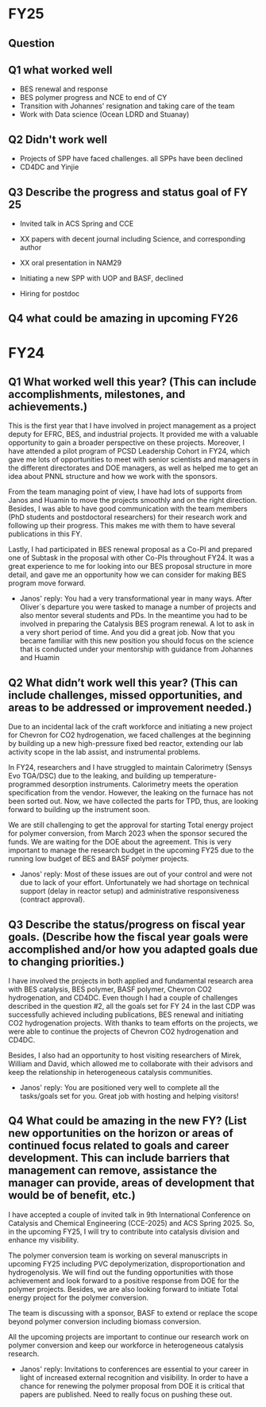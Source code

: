 # FY25
## Question
## Q1 what worked well
- BES renewal and response 
- BES polymer progress and NCE to end of CY
- Transition with Johannes' resignation and taking care of the team
- Work with Data science (Ocean LDRD and Stuanay)

## Q2 Didn't work well
- Projects of SPP have faced challenges. all SPPs have been declined
- CD4DC and Yinjie

## Q3 Describe the progress and status goal of FY 25
- Invited talk in ACS Spring and CCE
- XX papers with decent journal including Science, and corresponding author
- XX oral presentation in NAM29

- Initiating a new SPP with UOP and BASF, declined
- Hiring for postdoc
  

## Q4 what could be amazing in upcoming FY26

# FY24
## Q1 What worked well this year? (This can include accomplishments, milestones, and achievements.)
This is the first year that I have involved in project management as a project deputy for EFRC, BES, and industrial projects. It provided me with a valuable opportunity to gain a broader perspective on these projects. Moreover, I have attended a pilot program of PCSD Leadership Cohort in FY24, which gave me lots of opportunities to meet with senior scientists and managers in the different directorates and DOE managers, as well as helped me to get an idea about PNNL structure and how we work with the sponsors.  
  
From the team managing point of view, I have had lots of supports from Janos and Huamin to move the projects smoothly and on the right direction. Besides, I was able to have good communication with the team members (PhD students and postdoctoral researchers) for their research work and following up their progress. This makes me with them to have several publications in this FY.  
  
Lastly, I had participated in BES renewal proposal as a Co-PI and prepared one of Subtask in the proposal with other Co-PIs throughout FY24. It was a great experience to me for looking into our BES proposal structure in more detail, and gave me an opportunity how we can consider for making BES program move forward.

- Janos' reply: You had a very transformational year in many ways. After Oliver`s departure you were tasked to manage a number of projects and also mentor several students and PDs. In the meantime you had to be involved in preparing the Catalysis BES program renewal. A lot to ask in a very short period of time. And you did a great job. Now that you became familiar with this new position you should focus on the science that is conducted under your mentorship with guidance from Johannes and Huamin

## Q2 What didn’t work well this year? (This can include challenges, missed opportunities, and areas to be addressed or improvement needed.)
Due to an incidental lack of the craft workforce and initiating a new project for Chevron for CO2 hydrogenation, we faced challenges at the beginning by building up a new high-pressure fixed bed reactor, extending our lab activity scope in the lab assist, and instrumental problems.  
  
In FY24, researchers and I have struggled to maintain Calorimetry (Sensys Evo TGA/DSC) due to the leaking, and building up temperature-programmed desorption instruments. Calorimetry meets the operation specification from the vendor. However, the leaking on the furnace has not been sorted out. Now, we have collected the parts for TPD, thus, are looking forward to building up the instrument soon.  
  
We are still challenging to get the approval for starting Total energy project for polymer conversion, from March 2023 when the sponsor secured the funds. We are waiting for the DOE about the agreement. This is very important to manage the research budget in the upcoming FY25 due to the running low budget of BES and BASF polymer projects.

- Janos' reply: Most of these issues are out of your control and were not due to lack of your effort. Unfortunately we had shortage on technical support (delay in reactor setup) and administrative responsiveness (contract approval).

## Q3 **Describe the status/progress on fiscal year goals.** (Describe how the fiscal year goals were accomplished and/or how you adapted goals due to changing priorities.)
I have involved the projects in both applied and fundamental research area with BES catalysis, BES polymer, BASF polymer, Chevron CO2 hydrogenation, and CD4DC. Even though I had a couple of challenges described in the question #2, all the goals set for FY 24 in the last CDP was successfully achieved including publications, BES renewal and initiating CO2 hydrogenation projects. With thanks to team efforts on the projects, we were able to continue the projects of Chevron CO2 hydrogenation and CD4DC.  
  
Besides, I also had an opportunity to host visiting researchers of Mirek, William and David, which allowed me to collaborate with their advisors and keep the relationship in heterogeneous catalysis communities.

- Janos' reply: You are positioned very well to complete all the tasks/goals set for you. Great job with hosting and helping visitors!

## Q4 **What could be amazing in the new FY?** (List new opportunities on the horizon or areas of continued focus related to goals and career development. This can include barriers that management can remove, assistance the manager can provide, areas of development that would be of benefit, etc.)
I have accepted a couple of invited talk in 9th International Conference on  
Catalysis and Chemical Engineering (CCE-2025) and ACS Spring 2025. So, in the upcoming FY25, I will try to contribute into catalysis division and enhance my visibility.  
  
The polymer conversion team is working on several manuscripts in upcoming FY25 including PVC depolymerization, disproportionation and hydrogenolysis. We will find out the funding opportunities with those achievement and look forward to a positive response from DOE for the polymer projects. Besides, we are also looking forward to initiate Total energy project for the polymer conversion.  
  
The team is discussing with a sponsor, BASF to extend or replace the scope beyond polymer conversion including biomass conversion.  
  
All the upcoming projects are important to continue our research work on polymer conversion and keep our workforce in heterogeneous catalysis research.

- Janos' reply: Invitations to conferences are essential to your career in light of increased external recognition and visibility.  In order to have a chance for renewing the polymer proposal from DOE it is critical that papers are published. Need to really focus on pushing these out.